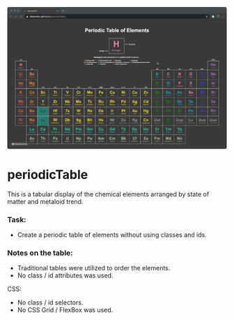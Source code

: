 ![ScreenShot](./screenshots/screenshot2.gif)

# periodicTable

This is a tabular display of the chemical elements arranged by state of matter and metaloid trend.

### Task:

- Create a periodic table of elements without using classes and ids.

### Notes on the table:

- Traditional tables were utilized to order the elements.
- No class / id attributes was used.

CSS:

- No class / id selectors.
- No CSS Grid / FlexBox was used.
